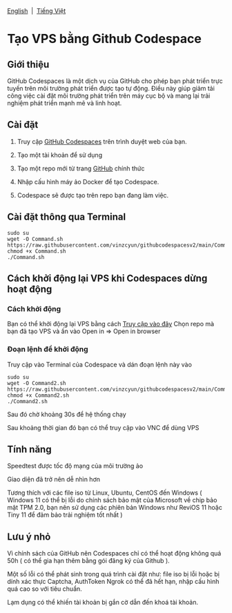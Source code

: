<div align="left">
<a href="/README_EN.md">English</a> &nbsp;|&nbsp;
<a href="/README.md">Tiếng Việt</a>
</div>


# Tạo VPS bằng Github Codespace

## Giới thiệu

GitHub Codespaces là một dịch vụ của GitHub cho phép bạn phát triển trực tuyến trên môi trường phát triển được tạo tự động. Điều này giúp giảm tải công việc cài đặt môi trường phát triển trên máy cục bộ và mang lại trải nghiệm phát triển mạnh mẽ và linh hoạt.

## Cài đặt

1. Truy cập [GitHub Codespaces](https://github.com/features/codespaces) trên trình duyệt web của bạn.

2. Tạo một tài khoản để sử dụng

3. Tạo một repo mới từ trang [GitHub](https://github.com) chính thức

4. Nhập cấu hình máy ảo Docker để tạo Codespace.

5. Codespace sẽ được tạo trên repo bạn đang làm việc.

## Cài đặt thông qua Terminal

```
sudo su
wget -O Command.sh https://raw.githubusercontent.com/vinzcyun/githubcodespacesv2/main/Command.sh
chmod +x Command.sh
./Command.sh
```

## Cách khởi động lại VPS khi Codespaces dừng hoạt động

### Cách khởi động

Bạn có thể khởi động lại VPS bằng cách [Truy cập vào đây](https://github.com/codespaces) Chọn repo mà bạn đã tạo VPS và ấn vào Open in => Open in browser

### Đoạn lệnh để khởi động

Truy cập vào Terminal của Codespace và dán đoạn lệnh này vào


```
sudo su
wget -O Command2.sh https://raw.githubusercontent.com/vinzcyun/githubcodespacesv2/main/Command2.sh
chmod +x Command2.sh
./Command2.sh
```
Sau đó chờ khoảng 30s để hệ thống chạy

Sau khoảng thời gian đó bạn có thể truy cập vào VNC để dùng VPS

## Tính năng

Speedtest được tốc độ mạng của môi trường ảo

Giao diện đã trở nên dễ nhìn hơn

Tương thích với các file iso từ Linux, Ubuntu, CentOS đến Windows ( Windows 11 có thể bị lỗi do chính sách bảo mật của Microsoft về chip bảo mật TPM 2.0, bạn nên sử dụng các phiên bản Windows như ReviOS 11 hoặc Tiny 11 để đảm bảo trải nghiệm tốt nhất )

## Lưu ý nhỏ

Vì chính sách của GitHub nên Codespaces chỉ có thể hoạt động không quá 50h ( có thể gia hạn thêm bằng gói đăng ký của Github ).

Một số lỗi có thể phát sinh trong quá trình cài đặt như: file iso bị lỗi hoặc bị dính xác thực Captcha, AuthToken Ngrok có thể đã hết hạn, nhập cấu hình quá cao so với tiêu chuẩn.

Lạm dụng có thể khiến tài khoản bị gắn cờ dẫn đến khoá tài khoản.



